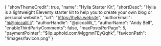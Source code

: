{
  "showThemeCredit": true,
  "name": "Hylia Starter Kit",
  "shortDesc": "Hylia is a lightweight Eleventy starter kit to help you to create your own blog or personal website.",
  "url": "https://hylia.website",
  "authorEmail": "hi@piccalil.li",
  "authorHandle": "@piccalilli_",
  "authorName": "Andy Bell",
  "enableThirdPartyComments": false,
  "maxPostsPerPage": 5,
  "paymentPointer": "$ilp.uphold.com/MggmnFEyQqhk",
  "faviconPath": "/images/favicon.png"
}
